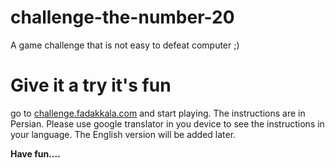 # challenge-the-number-20
A game challenge that is not easy to defeat computer ;)

# Give it a try it's fun
go to [challenge.fadakkala.com](http://challenge.fadakkala.com) and start playing. The instructions are in Persian. Please use google translator in you device to see the instructions in your language. The English version will be added later.     

**Have fun....**
